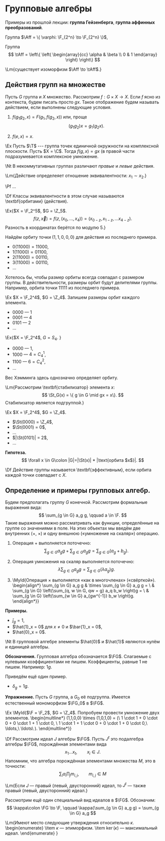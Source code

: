 # Групповые алгебры


Примеры из прошлой лекции: **группа Гейзенберга**, 
**группа аффинных преобразований**.

Группа $\Aff = \{ \varphi: \F_{2^n} \to \F_{2^n} \}$,

Группа
$$
    \tAff = \left\{ \left( 
    \begin{array}{cc}
        \alpha  & \beta \\
        0       & 1
    \end{array}
    \right)  \right\}
$$

\Lm{существует изоморфизм $\Aff \to \tAff$.}

## Действия групп на множестве

Пусть $G$ группа и $X$ множество. Рассмотрим $f: G \times X \to X$. Если 
$f$ ясно из контекста, будем писать просто $gx$. Такое отображение будем
называть действием, если выполнены следующие условия.

1) $f(g_1 g_2, x) = F(g_1, f(g_2, x))$ или, проще 
    $$(g_1 g_2)x = g_1 (g_2 x).$$

2) $f(e, x) = x$.

\Ex Пусть $\T$ --- группа точек единичной окружности на комплексной 
плоскости. Пусть $X = \C$. 
Тогда $f(g,x) = gx$ (в правой части подразумевается комплексное 
умножение. 

\Nt
В некоммутативных группах различают _правые_ и _левые_ действия.

\Lm{Действие определеяет отношение эквивалентности: $x_1 \sim x_2$.}

\Pf …

\Df Классы эквивалентности в этом случае называются \textbf{орбитами} (действия).

\Ex{$X = \F_2^5$, $G = \Z_5$.
$$
    f(z, \vec{x}) = f(z, (x_0, … , x_4)) = (x_{0-z}, x_{1-z}, … x_{4-z}).
$$
Разность в координатах берётся по модулю 5.}

Найдём орбиту точки $(1, 1, 0, 0, 0)$ для действия из последнего примера.

* $0(11000) = 11000$,
* $1(11000) = 01100$,
* $2(11000) = 00110$,
* $3(11000) = 00110$,
* …

Хотелось бы, чтобы размер орбиты всегда совпадал с размером группы. В
действительности, размеры орбит будут делителями группы. Например, орбита точки
$11111$ из последнего примера.

\Ex $X = \F_2^4$, $G = \Z_4$. Запишем размеры орбит каждого элемента.

* 0000 — 1
* 0001 — 4
* 0101 — 2
* …

\Ex{$X = \F_2^4$, $G = S_4$. }

* $0000$ — 1,
* $1000$ — $4 =C^1_4$,
* $1100$ — $6 =C^2_4$,
* …

Вес Хэмминга здесь однозначно определяет орбиту.

\Lm{Рассмотрим \textbf{стабилизатор} элемента $x$:
$$
    \St_G(x) = \{ g \in G \mid gx = x\}.
$$
Стабилизатор является подгруппой.}

\Ex $X = \F_2^4$, $G = \Z_4$.

* $\St(0000) = \Z_4$,
* $\St(0001) = 0$,
* …
* $|\St(0101)| = 2$,
* …

**Гипотеза.**
$$
    \forall x \in G\colon |G|=|\St(x)| * |\text{орбита $x$}|.
$$

\Df Действие группы называется \textbf{эффективным}, если орбита каждой
точки совпадает с $X$.

## Определение и примеры групповых алгебр.

Будем предполагать группу $G$ конечной. Рассмотрим формальные выражения вида:
$$
    \sum_{g \in G} a_g g, \qquad a \in \F.
$$
Такие выражения можно рассматривать как функции, определённые на группе со 
значениями в поле. На этих объектах мы введём две внутренних ($+$, $\times$) и
одну внешнюю («умножение на скаляр») операцию.

1. Операция $+$ выполняется поточечно: 
    $$
        \sum_{g \in G} a_g g + \sum_{g \in G} a_g g = 
            \sum_{g \in G} (a_g + b_g).
    $$

2. Операция умножения на скаляр выполняется поточечно:
    $$
        \lambda \sum_{g \in G} a_g g = \sum_{g \in G} (\lambda a_g) g.
    $$
    
3. \MyId{Операция $\times$ выполняется «как в многочленах» («свёрткой»).
  \begin{align*}
          \sum_{g \in G} a_g g & \times \sum_{g \in G} a_g g = \\
              & \sum_{g \in G} \left(\sum_{q, w \in G, qw = g} a_q b_w \right)g = \\
              & \sum_{g \in G} \left(\sum_{w \in G} a_{gw^{-1}} b_w \right)g.
  \end{align*}}

**Примеры.**

* $\bar{j}_g = 1$,
* $\hat{1}_x = 0$ для $x \neq 0$ и $\bar{1}_x = 0$,
* $\hat{0}_x = 0$.

\Nt
В групповой алгебре элементы $\hat{0}$ и $\hat{1}$ являются
нулём и единицей алгебры.

**Обозначения.** Групповая алгебра обозначается $\FG$. Слагаемые с нулевыми 
коэффициентами не пишем. Коэффициенты, равные $1$ не пишем. Например: $1g$.

Приведём ещё один пример.

* $\delta_g = 1g$.

**Упражнение.** Пусть $G$ группа, а $G_0$ её подгруппа. Имеется естественный 
мономорфизм $\FG_0$ в $\FG$.

\Ex \MyId{$\F = \F_2$, $G = \Z_4$. Попробуем провести умножение двух элементов.
\begin{multline*}
    (1,1,0,0) \times (1,0,1,0) = (\\
        1 \cdot 1 + 0 \cdot 0 + 0 \cdot 1 + 1 \cdot 0, \\
        1 \cdot 1 + 1 \cdot 0 + 0 \cdot 1  + 0 \cdot 0,\\
        \ldots,\\
        \ldots\\
                                                           ).
\end{multline*}}

\Df Рассмотрим идеал $J$ алгебры $\FG$. Пусть $J^t$ это подалгебра
алгебры $\FG$, порождённая элементами вида
$$
    x_1 … x_t, \qquad x_i \in J.
$$
Напомним, что алгебра порождённая элементами множества $M$, это в точности:
$$
    \sum_i \alpha_i \prod_j m_{i,j}, \qquad m_{i,j} \in M
$$

\Lm{Если $J$ — правый (левый, двусторонний) идеал, то $J^t$ — также
правый (левый, двусторонний) идеал.}

Рассмотрим ещё один специальный вид идеалов в $\FG$. Обозначим:
$$
    \kappa\colon \FG \to \F, \qquad 
        \kappa(\sum_{g \in G} a_g g) = \sum_{g \in G} a_g
$$

\Lm{Имеют место следующие утверждения относительно $\kappa$.
\begin{enumerate}
    \item $\kappa$ — эпиморфизм.
    \item $\ker(\kappa)$ — максимальный идеал.
\end{enumerate}
}

